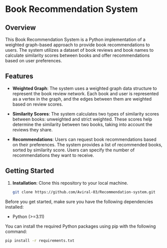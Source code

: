 # Book Recommendation System

## Overview

This Book Recommendation System is a Python implementation of a weighted graph-based approach to provide book recommendations to users. The system utilizes a dataset of book reviews and book names to calculate similarity scores between books and offer recommendations based on user preferences.

## Features

- **Weighted Graph**: The system uses a weighted graph data structure to represent the book review network. Each book and user is represented as a vertex in the graph, and the edges between them are weighted based on review scores.

- **Similarity Scores**: The system calculates two types of similarity scores between books: unweighted and strict weighted. These scores help determine the similarity between two books, taking into account the reviews they share.

- **Recommendations**: Users can request book recommendations based on their preferences. The system provides a list of recommended books, sorted by similarity score. Users can specify the number of recommendations they want to receive.

## Getting Started

1. **Installation**: Clone this repository to your local machine.

   ```bash
   git clone https://github.com/Aviral-03/Recommendation-system.git

Before you get started, make sure you have the following dependencies installed:

- Python (>=3.11)

You can install the required Python packages using pip with the following command:

```bash
pip install -r requirements.txt
